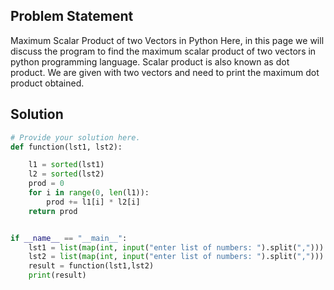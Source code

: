 ## Problem Statement 

Maximum Scalar Product of two Vectors in Python
Here, in this page we will discuss the program to find the maximum scalar product of two vectors in python programming language. Scalar product is also known as dot product. We are given with two vectors and need to print the maximum dot product obtained.
## Solution

```python
# Provide your solution here.
def function(lst1, lst2):

    l1 = sorted(lst1)
    l2 = sorted(lst2)
    prod = 0
    for i in range(0, len(l1)):
        prod += l1[i] * l2[i]
    return prod


if __name__ == "__main__":
    lst1 = list(map(int, input("enter list of numbers: ").split(",")))
    lst2 = list(map(int, input("enter list of numbers: ").split(",")))
    result = function(lst1,lst2)
    print(result)

